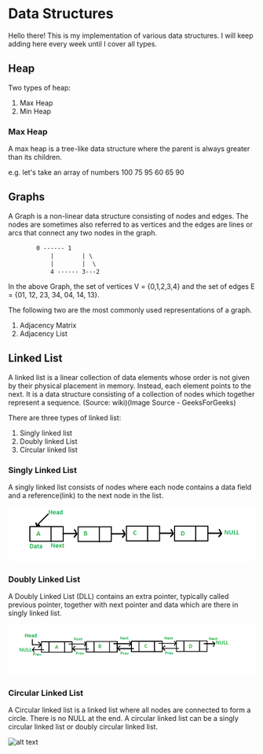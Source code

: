 # Data Structures

Hello there!
This is my implementation of various data structures. I will keep adding here every week until I cover all types.


## Heap
Two types of heap:

 1. Max Heap
 2. Min Heap

### Max Heap
A max heap is a tree-like data structure where the parent is always greater than its children.

e.g. let's take an array of numbers
		100   75	 95	 60	 65	 90

## Graphs
A Graph is a non-linear data structure consisting of nodes and edges. The nodes are sometimes also referred 
to as vertices and the edges are lines or arcs that connect any two nodes in the graph.
  		
		    0 ------ 1
                |        | \
                |        |  \
                4 ------ 3---2

In the above Graph, the set of vertices V = {0,1,2,3,4} and the set of edges E = {01, 12, 23, 34, 04, 14, 13}.
 
The following two are the most commonly used representations of a graph. 
 1. Adjacency Matrix
 2. Adjacency List

## Linked List
A linked list is a linear collection of data elements whose order is not given by their physical placement in memory. Instead, each element points to the next.
It is a data structure consisting of a collection of nodes which together represent a sequence.
(Source: wiki)(Image Source - GeeksForGeeks)

There are three types of linked list:
 1. Singly linked list
 2. Doubly linked List
 3. Circular linked list

 ### Singly Linked List
 A singly linked list consists of nodes where each node contains a data field and a reference(link) to the next node in the list.

 ![alt text](https://github.com/TheAmandeepSingh/Images/blob/316da643774ee07b3e2593d043cdc4ee776e4678/DataStructures/LinkedList/Linkedlist.png?raw=true)

 ### Doubly Linked List
 A Doubly Linked List (DLL) contains an extra pointer, typically called previous pointer, together with next pointer and data which are there in singly linked list.

 ![alt text](https://github.com/TheAmandeepSingh/Images/blob/main/DataStructures/LinkedList/DoublyLinkedList.png?raw=true)

 ### Circular Linked List
 A Circular linked list is a linked list where all nodes are connected to form a circle. There is no NULL at the end. A circular linked list can be a singly circular linked list or doubly circular linked list.

 ![alt text](https://github.com/TheAmandeepSingh/Images/blob/main/DataStructures/LinkedList/CircularLinkedList.png?raw=true)


		
